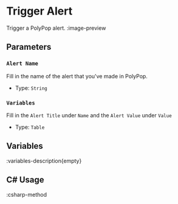 # Trigger Alert
Trigger a PolyPop alert.
:image-preview

## Parameters
### `Alert Name`
Fill in the name of the alert that you've made in PolyPop.

- Type: `String`

### `Variables`
Fill in the `Alert Title` under `Name` and the `Alert Value` under `Value`

- Type: `Table`

## Variables
:variables-description{empty}

## C# Usage
:csharp-method